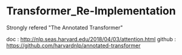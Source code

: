 # Transformer_Re-Implementation

Strongly refered "The Annotated Transformer"

doc : http://nlp.seas.harvard.edu/2018/04/03/attention.html
github : https://github.com/harvardnlp/annotated-transformer
